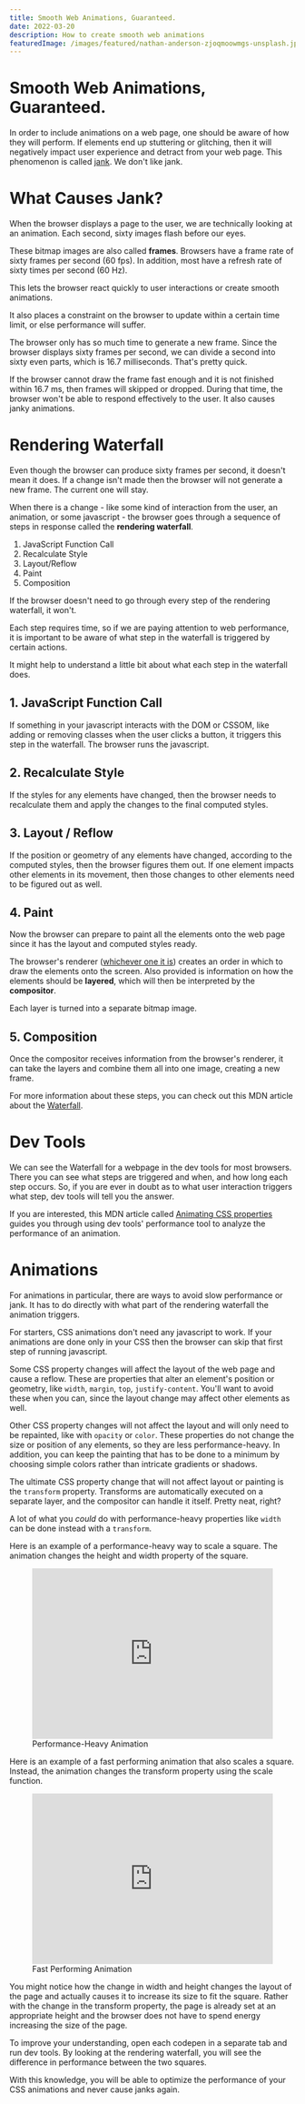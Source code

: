 ```yaml
---
title: Smooth Web Animations, Guaranteed.
date: 2022-03-20
description: How to create smooth web animations
featuredImage: /images/featured/nathan-anderson-zjoqmoowmgs-unsplash.jpg
---
```


# Smooth Web Animations, Guaranteed.

In order to include animations on a web page, one should be aware of how they will perform. If elements end up stuttering or glitching, then it will negatively impact user experience and detract from your web page. This phenomenon is called [jank](http://jankfree.org/). We don't like jank.

# What Causes Jank?

When the browser displays a page to the user, we are technically looking at an animation. Each second, sixty images flash before our eyes.

These bitmap images are also called **frames**. Browsers have a frame rate of sixty frames per second (60 fps). In addition, most have a refresh rate of sixty times per second (60 Hz).

This lets the browser react quickly to user interactions or create smooth animations.

It also places a constraint on the browser to update within a certain time limit, or else performance will suffer.

The browser only has so much time to generate a new frame. Since the browser displays sixty frames per second, we can divide a second into sixty even parts, which is 16.7 milliseconds. That's pretty quick.

If the browser cannot draw the frame fast enough and it is not finished within 16.7 ms, then frames will skipped or dropped. During that time, the browser won't be able to respond effectively to the user. It also causes janky animations.

# Rendering Waterfall

Even though the browser can produce sixty frames per second, it doesn't mean it does. If a change isn't made then the browser will not generate a new frame. The current one will stay.

When there is a change - like some kind of interaction from the user, an animation, or some javascript - the browser goes through a sequence of steps in response called the **rendering waterfall**.

1. JavaScript Function Call
2. Recalculate Style
3. Layout/Reflow
4. Paint
5. Composition

If the browser doesn't need to go through every step of the rendering waterfall, it won't.

Each step requires time, so if we are paying attention to web performance, it is important to be aware of what step in the waterfall is triggered by certain actions.

It might help to understand a little bit about what each step in the waterfall does.

## 1. JavaScript Function Call

If something in your javascript interacts with the DOM or CSSOM, like adding or removing classes when the user clicks a button, it triggers this step in the waterfall. The browser runs the javascript.

## 2. Recalculate Style

If the styles for any elements have changed, then the browser needs to recalculate them and apply the changes to the final computed styles.

## 3. Layout / Reflow

If the position or geometry of any elements have changed, according to the computed styles, then the browser figures them out. If one element impacts other elements in its movement, then those changes to other elements need to be figured out as well.

## 4. Paint

Now the browser can prepare to paint all the elements onto the web page since it has the layout and computed styles ready.

The browser's renderer ([whichever one it is](https://www.browserstack.com/guide/browser-rendering-engine)) creates an order in which to draw the elements onto the screen. Also provided is information on how the elements should be **layered**, which will then be interpreted by the **compositor**.

Each layer is turned into a separate bitmap image.

## 5. Composition

Once the compositor receives information from the browser's renderer, it can take the layers and combine them all into one image, creating a new frame.

For more information about these steps, you can check out this MDN article about the [Waterfall](https://developer.mozilla.org/en-US/docs/Tools/Performance/Waterfall).

# Dev Tools

We can see the Waterfall for a webpage in the dev tools for most browsers. There you can see what steps are triggered and when, and how long each step occurs. So, if you are ever in doubt as to what user interaction triggers what step, dev tools will tell you the answer.

If you are interested, this MDN article called [Animating CSS properties](https://developer.mozilla.org/en-US/docs/Tools/Performance/Scenarios/Animating_CSS_properties) guides you through using dev tools' performance tool to analyze the performance of an animation.

# Animations

For animations in particular, there are ways to avoid slow performance or jank. It has to do directly with what part of the rendering waterfall the animation triggers.

For starters, CSS animations don't need any javascript to work. If your animations are done only in your CSS then the browser can skip that first step of running javascript.

Some CSS property changes will affect the layout of the web page and cause a reflow. These are properties that alter an element's position or geometry, like `width`, `margin`, `top`, `justify-content`. You'll want to avoid these when you can, since the layout change may affect other elements as well.

Other CSS property changes will not affect the layout and will only need to be repainted, like with `opacity` or `color`. These properties do not change the size or position of any elements, so they are less performance-heavy. In addition, you can keep the painting that has to be done to a minimum by choosing simple colors rather than intricate gradients or shadows.

The ultimate CSS property change that will not affect layout or painting is the `transform` property. Transforms are automatically executed on a separate layer, and the compositor can handle it itself. Pretty neat, right?

A lot of what you _could_ do with performance-heavy properties like `width` can be done instead with a `transform`.

Here is an example of a performance-heavy way to scale a square. The animation changes the height and width property of the square.

<figure>

<iframe height="300" style="width: 100%;" scrolling="no" title="Untitled" src="https://codepen.io/emgrey02/embed/ExoybmZ?default-tab=html%2Cresult" frameborder="no" loading="lazy" allowtransparency="true" allowfullscreen="true">
  See the Pen <a href="https://codepen.io/emgrey02/pen/ExoybmZ">
  Untitled</a> by Emma Grey (<a href="https://codepen.io/emgrey02">@emgrey02</a>)
  on <a href="https://codepen.io">CodePen</a>.
</iframe>
<figcaption>Performance-Heavy Animation</figcaption>

</figure>

Here is an example of a fast performing animation that also scales a square. Instead, the animation changes the transform property using the scale function.

<figure>

<iframe height="300" style="width: 100%;" scrolling="no" title="cheap animation" src="https://codepen.io/emgrey02/embed/xxpOpOz?default-tab=html%2Cresult" frameborder="no" loading="lazy" allowtransparency="true" allowfullscreen="true">
  See the Pen <a href="https://codepen.io/emgrey02/pen/xxpOpOz">
  cheap animation</a> by Emma Grey (<a href="https://codepen.io/emgrey02">@emgrey02</a>)
  on <a href="https://codepen.io">CodePen</a>.
</iframe>
<figcaption>Fast Performing Animation</figcaption>

</figure>

You might notice how the change in width and height changes the layout of the page and actually causes it to increase its size to fit the square. Rather with the change in the transform property, the page is already set at an appropriate height and the browser does not have to spend energy increasing the size of the page.

To improve your understanding, open each codepen in a separate tab and run dev tools. By looking at the rendering waterfall, you will see the difference in performance between the two squares.

With this knowledge, you will be able to optimize the performance of your CSS animations and never cause janks again.
